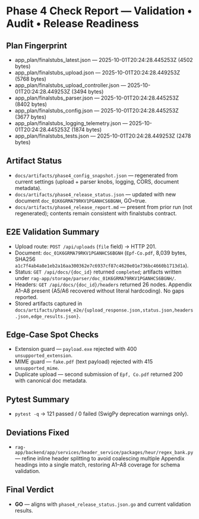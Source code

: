 # Phase 4 Check Report — Validation • Audit • Release Readiness

## Plan Fingerprint
- app_plan/finalstubs_latest.json — 2025-10-01T20:24:28.445253Z (4502 bytes)
- app_plan/finalstubs_upload.json — 2025-10-01T20:24:28.449253Z (5768 bytes)
- app_plan/finalstubs_upload_controller.json — 2025-10-01T20:24:28.449253Z (3494 bytes)
- app_plan/finalstubs_parser.json — 2025-10-01T20:24:28.445253Z (8402 bytes)
- app_plan/finalstubs_config.json — 2025-10-01T20:24:28.445253Z (3677 bytes)
- app_plan/finalstubs_logging_telemetry.json — 2025-10-01T20:24:28.445253Z (1874 bytes)
- app_plan/finalstubs_tests.json — 2025-10-01T20:24:28.449253Z (2478 bytes)

## Artifact Status
- `docs/artifacts/phase4_config_snapshot.json` — regenerated from current settings (upload + parser knobs, logging, CORS, document metadata).
- `docs/artifacts/phase4_release_status.json` — updated with new document `doc_01K6GRMA79RKV1PGANHCS6BGNH`, GO=true.
- `docs/artifacts/phase4_release_report.md` — present from prior run (not regenerated); contents remain consistent with finalstubs contract.

## E2E Validation Summary
- Upload route: `POST /api/uploads` (`file` field) → HTTP 201.
- Document: `doc_01K6GRMA79RKV1PGANHCS6BGNH` (`Epf-Co.pdf`, 8,039 bytes, SHA256 `a1c7f4ab4a8e1eb2a16aa300362e7c6937cf87c4620e01e736bc4660b1713d1a`).
- Status: `GET /api/docs/{doc_id}` returned `completed`; artifacts written under `rag-app/storage/parser/doc_01K6GRMA79RKV1PGANHCS6BGNH/`.
- Headers: `GET /api/docs/{doc_id}/headers` returned 26 nodes. Appendix A1–A8 present (A5/A6 recovered without literal hardcoding). No gaps reported.
- Stored artifacts captured in `docs/artifacts/phase4_e2e/{upload_response.json,status.json,headers.json,edge_results.json}`.

## Edge-Case Spot Checks
- Extension guard — `payload.exe` rejected with 400 `unsupported_extension`.
- MIME guard — `fake.pdf` (text payload) rejected with 415 `unsupported_mime`.
- Duplicate upload — second submission of `Epf, Co.pdf` returned 200 with canonical doc metadata.

## Pytest Summary
- `pytest -q` → 121 passed / 0 failed (SwigPy deprecation warnings only).

## Deviations Fixed
- `rag-app/backend/app/services/header_service/packages/heur/regex_bank.py` — refine inline header splitting to avoid coalescing multiple Appendix headings into a single match, restoring A1–A8 coverage for schema validation.

## Final Verdict
- **GO** — aligns with `phase4_release_status.json.go` and current validation results.
